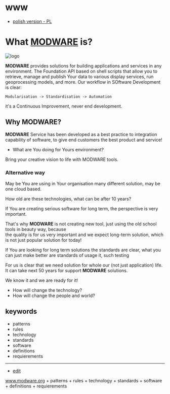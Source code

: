 # www

+ [polish version - PL](https://docs.modware.org/README_PL.html)


# What [**MODWARE**](https://docs.modware.org) is?


![logo](https://logo.modware.org/15/color_rectangle.png)

**MODWARE** provides solutions for building applications and services in any environment.
The Foundation API based on shell scripts that allow you to retrieve, manage and publish Your data to various display services, run geoprocessing models, and more.
Our workflow in SOftware Development is clear:

    Modularisation -> Standardisation -> Automation

it's a Continuous Improvement, never end development.




## Why **MODWARE**?

**MODWARE** Service has been developed as a best practice to integration capability of software, to give end customers the best product and service!

+ What are You doing for Yours environment?

Bring your creative vision to life with MODWARE tools.



### Alternative way

May be You are using in Your organisation many different solution, may be one cloud based.

How old are these technologies, what can be after 10 years?

If You are creating serious software for long term, the perspective is very important.

That's why **MODWARE** is not creating new tool, just using the old school tools in beauty way, because  
the quality is for us very important and we expect long-term solution, which is not just popular solution for today!

If You are looking for long term solutions the standards are clear, what you can just make better are standards of usage it, such testing

For us is clear that we need solution for whole our (not just application) life.  
It can take next 50 years for support **MODWARE** solutions.

We know it and we are ready for it!

+ How will change the technology?
+ How will change the people and world?


## keywords

+ patterns
+ rules
+ technology
+ standards
+ software
+ definitions
+ requierements

---

+ [edit](https://github.com/modware-org/www/edit/main/README.md)

www.modware.org +  patterns + rules + technology + standards + software + definitions + requierements
